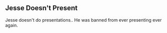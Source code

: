 ## Jesse Doesn't Present

Jesse doesn't do presentations..
He was banned from ever presenting ever again. 
